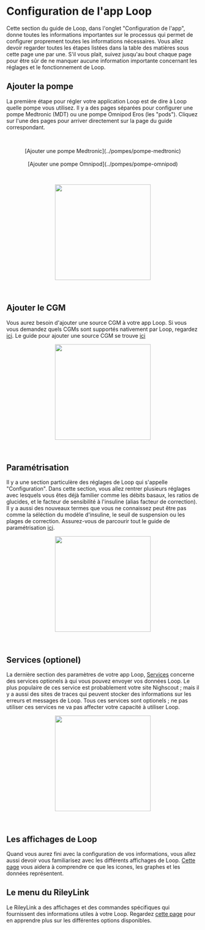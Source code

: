 # Configuration de l'app Loop

Cette section du guide de Loop, dans l'onglet "Configuration de l'app", donne toutes les informations importantes sur le processus qui permet de configurer proprement toutes les informations nécessaires. Vous allez devoir regarder toutes les étapes listées  dans la table des matières sous cette page une par une. S'il vous plait, suivez jusqu'au bout chaque page pour être sûr de ne manquer aucune information importante concernant les réglages et le fonctionnement de Loop.

## Ajouter la pompe

La première étape pour régler votre application Loop est de dire à Loop quelle pompe vous utilisez. Il y a des pages séparées pour configurer une pompe Medtronic (MDT) ou une pompe Omnipod Eros (les "pods"). Cliquez sur l'une des pages pour arriver directement sur la page du guide correspondant.

</br>
<p align="center">
[Ajouter une pompe Medtronic](../pompes/pompe-medtronic)</br></br>
[Ajouter une pompe Omnipod](../pompes/pompe-omnipod)
</p></br>

<p align="center">
<img src="../img/menu-pompe.PNG" width="250">
</p></br>

## Ajouter le CGM

Vous aurez besoin d'ajouter une source CGM à votre app Loop. Si vous vous demandez quels CGMs sont supportés nativement par Loop, regardez [ici](../../construire/etape4/). Le guide pour ajouter une source CGM se trouve [ici](../ajouter-cgm)

<p align="center">
<img src="../img/menu-cgm.PNG" width="250">
</p></br>

## Paramétrisation

Il y a une section particulère des réglages de Loop qui s'appelle "Configuration". Dans cette section, vous allez rentrer plusieurs réglages avec lesquels vous êtes déjà familier comme les débits basaux, les ratios de glucides, et le facteur de sensibilité à l'insuline (alias facteur de correction). Il y a aussi des nouveaux termes que vous ne connaissez peut être pas comme la séléction du modèle d'insuline, le seuil de suspension ou les plages de correction. Assurez-vous de parcourir tout le guide de paramétrisation [ici](#).

<p align="center">
<img src="../img/ecran-reglages.png" width="250">
</p></br>

## Services (optionel)

La dernière section des paramètres de votre app Loop, [Services](#) concerne des services optionels à qui vous pouvez envoyer vos données Loop. Le plus populaire de ces service est probablement votre site Nighscout ; mais il y a aussi des sites de traces qui peuvent stocker des informations sur les erreurs et messages de Loop. Tous ces services sont optionels ; ne pas utiliser ces services ne va pas affecter votre capacité à utiliser Loop.

<p align="center">
<img src="../img/services.png" width="250">
</p></br>

## Les affichages de Loop

Quand vous aurez fini avec la configuration de vos informations, vous allez aussi devoir vous familiarisez avec les différents affichages de Loop. [Cette page](#) vous aidera à comprendre ce que les icones, les graphes et les données représentent.

## Le menu du RileyLink

Le RileyLink a des affichages et des commandes spécifiques qui fournissent des informations utiles à votre Loop. Regardez [cette page](#) pour en apprendre plus sur les différentes options disponibles.


